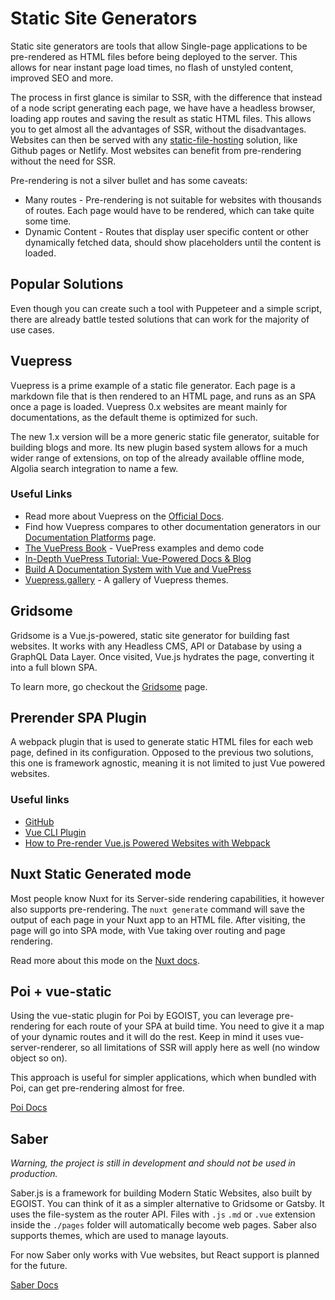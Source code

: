 # Static Site Generators
Static site generators are tools that allow Single-page applications to be pre-rendered as HTML files before being deployed to the server. This allows for near instant page load times, no flash of unstyled content, improved SEO and more.

 The process in first glance is similar to SSR, with the difference that instead of a node script generating each page, we have have a headless browser, loading app routes and saving the result as static HTML files. This allows you to get almost all the advantages of SSR, without the disadvantages. Websites can then be served with any [static-file-hosting](./hosting.md#static-file-hosting) solution, like Github pages or Netlify. Most websites can benefit from pre-rendering without the need for SSR.

Pre-rendering is not a silver bullet and has some caveats:
 
* Many routes - Pre-rendering is not suitable for websites with thousands of routes. Each page would have to be rendered, which can take quite some time.
* Dynamic Content - Routes that display user specific content or other dynamically fetched data, should show placeholders until the content is loaded.
 
## Popular Solutions
Even though you can create such a tool with Puppeteer and a simple script, there are already battle tested solutions that can work for the majority of use cases.

## Vuepress
Vuepress is a prime example of a static file generator. Each page is a markdown file that is then rendered to an HTML page, and runs as an SPA once a page is loaded. Vuepress 0.x websites are meant mainly for documentations, as the default theme is optimized for such. 

The new 1.x version will be a more generic static file generator, suitable for building blogs and more. Its new plugin based system allows for a much wider range of extensions, on top of the already available offline mode, Algolia search integration to name a few.

### Useful Links
* Read more about Vuepress on the [Official Docs](https://vuepress.vuejs.org/guide/#how-it-works). 
* Find how Vuepress compares to other documentation generators in our [Documentation Platforms](./documentation.md#vuepress) page.
* [The VuePress Book](https://vuepressbook.com/) -  VuePress examples and demo code 
* [In-Depth VuePress Tutorial: Vue-Powered Docs & Blog](https://snipcart.com/blog/vuepress-tutorial-vuejs-documentation)
* [Build A Documentation System with Vue and VuePress](https://scotch.io/tutorials/zero-to-deploy-build-a-documentation-system-with-vue-and-vuepress)
* [Vuepress.gallery](https://vuepress.gallery/) - A gallery of Vuepress themes.

## Gridsome
Gridsome is a Vue.js-powered, static site generator for building fast websites. It works with any Headless CMS, API or Database by using a GraphQL Data Layer. Once visited, Vue.js hydrates the page, converting it into a full blown SPA.

To learn more, go checkout the [Gridsome](./gridsome.md) page.

## Prerender SPA Plugin
A webpack plugin that is used to generate static HTML files for each web page, defined in its configuration. Opposed to the previous two solutions, this one is framework agnostic, meaning it is not limited to just Vue powered websites. 

### Useful links

* [GitHub](https://github.com/chrisvfritz/prerender-spa-plugin)
* [Vue CLI Plugin](https://github.com/SolarLiner/vue-cli-plugin-prerender-spa)
* [How to Pre-render Vue.js Powered Websites with Webpack](https://markus.oberlehner.net/blog/how-to-pre-render-vue-powered-websites-with-webpack/)

## Nuxt Static Generated mode
Most people know Nuxt for its Server-side rendering capabilities, it however also supports pre-rendering. The `nuxt generate` command will save the output of each page in your Nuxt app to an HTML file. After visiting, the page will go into SPA mode, with Vue taking over routing and page rendering.

Read more about this mode on the [Nuxt docs](https://nuxtjs.org/guide#static-generated-pre-rendering-).

## Poi + vue-static
Using the vue-static plugin for Poi by EGOIST, you can leverage pre-rendering for each route of your SPA at build time. You need to give it a map of your dynamic routes and it will do the rest. Keep in mind it uses vue-server-renderer, so all limitations of SSR will apply here as well (no window object so on). 

This approach is useful for simpler applications, which when bundled with Poi, can get pre-rendering almost for free.

[Poi Docs](https://poi.js.org/guide/plugin-vue-static.html#install)

## Saber
_Warning, the project is still in development and should not be used in production._

Saber.js is a framework for building Modern Static Websites, also built by EGOIST. You can think of it as a simpler alternative to Gridsome or Gatsby. It uses the file-system as the router API. Files with `.js` `.md` or `.vue` extension inside the `./pages` folder will automatically become web pages. Saber also supports themes, which are used to manage layouts.

For now Saber only works with Vue websites, but React support is planned for the future.

[Saber Docs](https://saberjs.org/)
